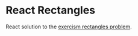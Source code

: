 # React Rectangles

React solution to the [exercism rectangles problem](https://exercism.org/tracks/javascript/exercises/rectangles).
